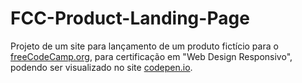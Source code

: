 # FCC-Product-Landing-Page

Projeto de um site para lançamento de um produto fictício para o [freeCodeCamp.org](https://www.freecodecamp.org/learn/responsive-web-design/responsive-web-design-projects/build-a-product-landing-page), para certificação em "Web Design Responsivo", podendo ser visualizado no site [codepen.io](https://codepen.io/rsbastos/full/BaKQJjv). 
